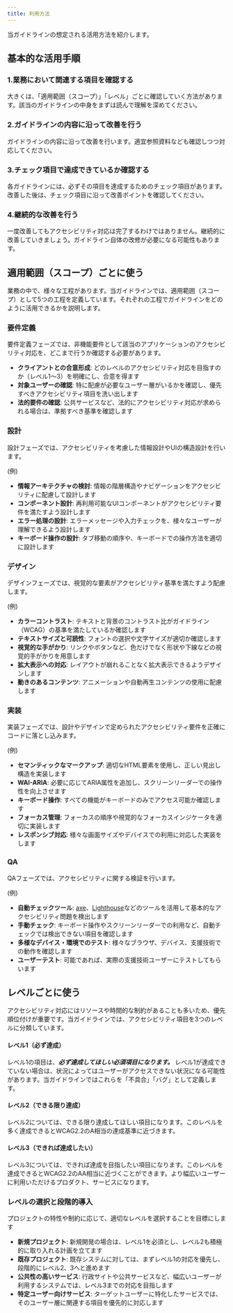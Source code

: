 ```yaml
---
title: 利用方法
---
```


当ガイドラインの想定される活用方法を紹介します。

## 基本的な活用手順

### 1.業務において関連する項目を確認する

大きくは、「適用範囲（スコープ）」「レベル」ごとに確認していく方法があります。該当のガイドラインの中身をまずは読んで理解を深めてください。

### 2.ガイドラインの内容に沿って改善を行う

ガイドラインの内容に沿って改善を行います。適宜参照資料なども確認しつつ対応してください。

### 3.チェック項目で達成できているか確認する

各ガイドラインには、必ずその項目を達成するためのチェック項目があります。改善した後は、チェック項目に沿って改善ポイントを確認してください。

### 4.継続的な改善を行う

一度改善してもアクセシビリティ対応は完了するわけではありません。継続的に改善していきましょう。ガイドライン自体の改修が必要になる可能性もあります。

## 適用範囲（スコープ）ごとに使う

業務の中で、様々な工程があります。当ガイドラインでは、適用範囲（スコープ）として5つの工程を定義しています。それぞれの工程でガイドラインをどのように活用できるかを説明します。

### 要件定義

要件定義フェーズでは、非機能要件として該当のアプリケーションのアクセシビリティ対応を、どこまで行うか確認する必要があります。

- **クライアントとの合意形成**: どのレベルのアクセシビリティ対応を目指すのか（レベル1〜3）を明確にし、合意を得ます
- **対象ユーザーの確認**: 特に配慮が必要なユーザー層がいるかを確認し、優先すべきアクセシビリティ項目を洗い出します
- **法的要件の確認**: 公共サービスなど、法的にアクセシビリティ対応が求められる場合は、準拠すべき基準を確認します


### 設計

設計フェーズでは、アクセシビリティを考慮した情報設計やUIの構造設計を行います。

(例)

- **情報アーキテクチャの検討**: 情報の階層構造やナビゲーションをアクセシビリティに配慮して設計します
- **コンポーネント設計**: 再利用可能なUIコンポーネントがアクセシビリティ要件を満たすよう設計します
- **エラー処理の設計**: エラーメッセージや入力チェックを、様々なユーザーが理解できるよう設計します
- **キーボード操作の設計**: タブ移動の順序や、キーボードでの操作方法を適切に設計します


### デザイン

デザインフェーズでは、視覚的な要素がアクセシビリティ基準を満たすよう配慮します。

(例)

- **カラーコントラスト**: テキストと背景のコントラスト比がガイドライン（WCAG）の基準を満たしているか確認します
- **テキストサイズと可読性**: フォントの選択や文字サイズが適切か確認します
- **視覚的な手がかり**: リンクやボタンなど、色だけでなく形状や下線などの視覚的手がかりを用意します
- **拡大表示への対応**: レイアウトが崩れることなく拡大表示できるようデザインします
- **動きのあるコンテンツ**: アニメーションや自動再生コンテンツの使用に配慮します


### 実装

実装フェーズでは、設計やデザインで定められたアクセシビリティ要件を正確にコードに落とし込みます。

(例)

- **セマンティックなマークアップ**: 適切なHTML要素を使用し、正しい見出し構造を実装します
- **WAI-ARIA**: 必要に応じてARIA属性を追加し、スクリーンリーダーでの操作性を向上させます
- **キーボード操作**: すべての機能がキーボードのみでアクセス可能か確認します
- **フォーカス管理**: フォーカスの順序や視覚的なフォーカスインジケータを適切に実装します
- **レスポンシブ対応**: 様々な画面サイズやデバイスでの利用に対応した実装をします


### QA

QAフェーズでは、アクセシビリティに関する検証を行います。

(例)

- **自動チェックツール**: [axe](https://www.deque.com/axe/)、[Lighthouse](https://developer.chrome.com/docs/lighthouse/overview?hl=ja)などのツールを活用して基本的なアクセシビリティ問題を検出します
- **手動チェック**: キーボード操作やスクリーンリーダーでの利用など、自動チェックでは検出できない項目を確認します
- **多様なデバイス・環境でのテスト**: 様々なブラウザ、デバイス、支援技術での動作を確認します
- **ユーザーテスト**: 可能であれば、実際の支援技術ユーザーにテストしてもらいます

## レベルごとに使う

アクセシビリティ対応にはリソースや時間的な制約があることも多いため、優先順位付けが重要です。当ガイドラインでは、アクセシビリティ項目を3つのレベルに分類しています。

#### レベル1（必ず達成）

レベル1の項目は、***必ず達成してほしい必須項目になります。*** レベル1が達成できていない場合は、状況によってはユーザーがアクセスできない状況になる可能性があります。当ガイドラインではこれらを「不具合」「バグ」として定義します。

#### レベル2（できる限り達成）

レベル2については、できる限り達成してほしい項目になります。このレベルを多く達成できるとWCAG2.2のA相当の達成基準に近づきます。

#### レベル3（できれば達成したい）

レベル3については、できれば達成を目指したい項目になります。このレベルを達成できるとWCAG2.2のAA相当に近づくことができます。より幅広いユーザーに利用いただけるプロダクト、サービスになります。
### レベルの選択と段階的導入

プロジェクトの特性や制約に応じて、適切なレベルを選択することを目標にします

- **新規プロジェクト**: 新規開発の場合は、レベル1を必須とし、レベル2も積極的に取り入れる計画を立てます
- **既存プロジェクト**: 既存システムに対しては、まずレベル1の対応を優先し、段階的にレベル2、3へと進めます
- **公共性の高いサービス**: 行政サイトや公共サービスなど、幅広いユーザーが利用するシステムでは、レベル3までの対応を目指します
- **特定ユーザー向けサービス**: ターゲットユーザーに特化したサービスでは、そのユーザー層に関連する項目を優先的に対応します








